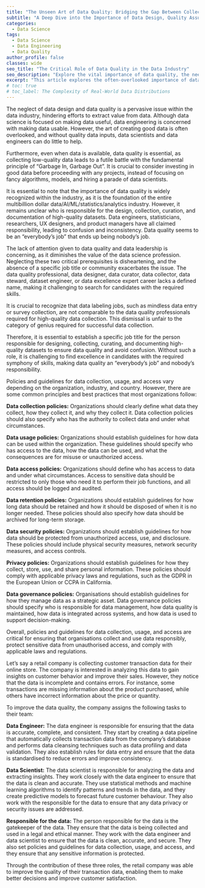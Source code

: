 ```yaml
---
title: "The Unseen Art of Data Quality: Bridging the Gap Between Collection and Utilization"
subtitle: "A Deep Dive into the Importance of Data Design, Quality Assurance, and the Urgent Need for Defined Roles in the Data Industry"
categories:
  - Data Science
tags:
  - Data Science
  - Data Engineering
  - Data Quality
author_profile: false
classes: wide
seo_title: "The Critical Role of Data Quality in the Data Industry"
seo_description: "Explore the vital importance of data quality, the need for defined roles in data design and collection, and how data quality impacts data science and engineering."
excerpt: "This article explores the often-overlooked importance of data quality in the data industry and emphasizes the urgent need for defined roles in data design, collection, and quality assurance."
# toc: true
# toc_label: The Complexity of Real-World Data Distributions
---
```


The neglect of data design and data quality is a pervasive issue within the data industry, hindering efforts to extract value from data. Although data science is focused on making data useful, data engineering is concerned with making data usable. However, the art of creating good data is often overlooked, and without quality data inputs, data scientists and data engineers can do little to help.

Furthermore, even when data is available, data quality is essential, as collecting low-quality data leads to a futile battle with the fundamental principle of “Garbage In, Garbage Out”. It is crucial to consider investing in good data before proceeding with any projects, instead of focusing on fancy algorithms, models, and hiring a parade of data scientists.

It is essential to note that the importance of data quality is widely recognized within the industry, as it is the foundation of the entire multibillion dollar data/AI/ML/statistics/analytics industry. However, it remains unclear who is responsible for the design, collection, curation, and documentation of high-quality datasets. Data engineers, statisticians, researchers, UX designers, and product managers have all claimed responsibility, leading to confusion and inconsistency. Data quality seems to be an “everybody’s job” that ends up being nobody’s job.

The lack of attention given to data quality and data leadership is concerning, as it diminishes the value of the data science profession. Neglecting these two critical prerequisites is disheartening, and the absence of a specific job title or community exacerbates the issue. The data quality professional, data designer, data curator, data collector, data steward, dataset engineer, or data excellence expert career lacks a defined name, making it challenging to search for candidates with the required skills.

It is crucial to recognize that data labeling jobs, such as mindless data entry or survey collection, are not comparable to the data quality professionals required for high-quality data collection. This dismissal is unfair to the category of genius required for successful data collection.

Therefore, it is essential to establish a specific job title for the person responsible for designing, collecting, curating, and documenting high-quality datasets to ensure data quality and avoid confusion. Without such a role, it is challenging to find excellence in candidates with the required symphony of skills, making data quality an “everybody’s job” and nobody’s responsibility.

Policies and guidelines for data collection, usage, and access vary depending on the organization, industry, and country. However, there are some common principles and best practices that most organizations follow:

**Data collection policies:** Organizations should clearly define what data they collect, how they collect it, and why they collect it. Data collection policies should also specify who has the authority to collect data and under what circumstances.

**Data usage policies:** Organizations should establish guidelines for how data can be used within the organization. These guidelines should specify who has access to the data, how the data can be used, and what the consequences are for misuse or unauthorized access.

**Data access policies:** Organizations should define who has access to data and under what circumstances. Access to sensitive data should be restricted to only those who need it to perform their job functions, and all access should be logged and audited.

**Data retention policies:** Organizations should establish guidelines for how long data should be retained and how it should be disposed of when it is no longer needed. These policies should also specify how data should be archived for long-term storage.

**Data security policies:** Organizations should establish guidelines for how data should be protected from unauthorized access, use, and disclosure. These policies should include physical security measures, network security measures, and access controls.

**Privacy policies:** Organizations should establish guidelines for how they collect, store, use, and share personal information. These policies should comply with applicable privacy laws and regulations, such as the GDPR in the European Union or CCPA in California.

**Data governance policies:** Organisations should establish guidelines for how they manage data as a strategic asset. Data governance policies should specify who is responsible for data management, how data quality is maintained, how data is integrated across systems, and how data is used to support decision-making.

Overall, policies and guidelines for data collection, usage, and access are critical for ensuring that organisations collect and use data responsibly, protect sensitive data from unauthorised access, and comply with applicable laws and regulations.

Let’s say a retail company is collecting customer transaction data for their online store. The company is interested in analyzing this data to gain insights on customer behavior and improve their sales. However, they notice that the data is incomplete and contains errors. For instance, some transactions are missing information about the product purchased, while others have incorrect information about the price or quantity.

To improve the data quality, the company assigns the following tasks to their team:

**Data Engineer:** The data engineer is responsible for ensuring that the data is accurate, complete, and consistent. They start by creating a data pipeline that automatically collects transaction data from the company’s database and performs data cleansing techniques such as data profiling and data validation. They also establish rules for data entry and ensure that the data is standardised to reduce errors and improve consistency.

**Data Scientist:** The data scientist is responsible for analyzing the data and extracting insights. They work closely with the data engineer to ensure that the data is clean and accurate. They use statistical methods and machine learning algorithms to identify patterns and trends in the data, and they create predictive models to forecast future customer behaviour. They also work with the responsible for the data to ensure that any data privacy or security issues are addressed.

**Responsible for the data:** The person responsible for the data is the gatekeeper of the data. They ensure that the data is being collected and used in a legal and ethical manner. They work with the data engineer and data scientist to ensure that the data is clean, accurate, and secure. They also set policies and guidelines for data collection, usage, and access, and they ensure that any sensitive information is protected.

Through the contribution of these three roles, the retail company was able to improve the quality of their transaction data, enabling them to make better decisions and improve customer satisfaction.
